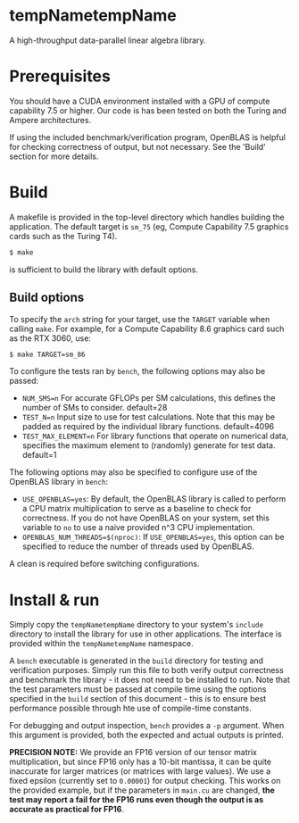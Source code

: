 # tempNametempName

A high-throughput data-parallel linear algebra library.

# Prerequisites
You should have a CUDA environment installed with a GPU of compute
capability 7.5 or higher. Our code is has been tested on both the Turing and Ampere
architectures.

If using the included benchmark/verification program, OpenBLAS is helpful for checking correctness of output, but not necessary.
See the 'Build' section for more details.

# Build
A makefile is provided in  the top-level directory which handles building the application. 
The default target is `sm_75` (eg, Compute Capability 7.5 graphics cards such as the Turing T4).

```bash
$ make
```
is sufficient to build the library with default options.

## Build options
To specify the `arch` string for your target, use the `TARGET` variable when
calling `make`. For example, for a Compute Capability 8.6 graphics card such as the RTX 3060, use:
```bash
$ make TARGET=sm_86
```

To configure the tests ran by `bench`, the following options may also be passed:

 * `NUM_SMS=n` For accurate GFLOPs per SM calculations, this defines the number
    of SMs to consider. default=28
 * `TEST_N=n` Input size to use for test calculations. Note that this may be
   padded as required by the individual library functions. default=4096
 * `TEST_MAX_ELEMENT=n` For library functions that operate on numerical data,
   specifies the maximum element to (randomly) generate for test data.
   default=1

The following options may also be specified to configure use of the OpenBLAS
library in `bench`:

* `USE_OPENBLAS=yes`: By default, the OpenBLAS library is called to
  perform a CPU matrix multiplication to serve as a baseline to check for
  correctness. If you do not have OpenBLAS on your system, set this variable
  to `no` to use a naive provided n^3 CPU implementation.
* `OPENBLAS_NUM_THREADS=$(nproc)`: If `USE_OPENBLAS=yes`, this option can be
  specified to reduce the number of threads used by OpenBLAS.

A clean is required before switching configurations.

# Install & run
Simply copy the `tempNametempName` directory to your system's `include`
directory to install the library for use in other applications. The interface is
provided within the `tempNametempName` namespace.

A `bench` executable is generated in the `build` directory for testing and verification purposes. 
Simply run this file to both verify output correctness and benchmark
the library - it does not need to be installed to run. Note that the test parameters must be passed at compile time using
the options specified in the `build` section of this document - this is to
ensure best performance possible through hte use of compile-time constants.

For debugging and output inspection, `bench` provides a `-p` argument. When this
argument is provided, both the expected and actual outputs is printed.

**PRECISION NOTE:** We provide an FP16 version of our tensor matrix multiplication,
but since FP16 only has a 10-bit mantissa, it can be quite inaccurate for larger
matrices (or matrices with large values). We use a fixed epsilon (currently set
to `0.00001`) for output checking. This works on the provided example, but if the
parameters in `main.cu` are changed, **the test may report a fail for the FP16 runs
even though the output is as accurate as practical for FP16**.
